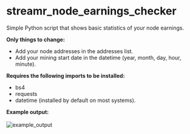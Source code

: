 # streamr_node_earnings_checker
Simple Python script that shows basic statistics of your node earnings.

<b>Only things to change:</b>
- Add your node addresses in the addresses list.
- Add your mining start date in the datetime (year, month, day, hour, minute). 

<b>Requires the following imports to be installed:</b>
- bs4
- requests
- datetime (installed by default on most systems).

<b>Example output:</b> <br><br>
![example_output](https://user-images.githubusercontent.com/38588045/155888214-bd732a6b-270e-4260-9ddc-a2c2fb9fa23f.png)
